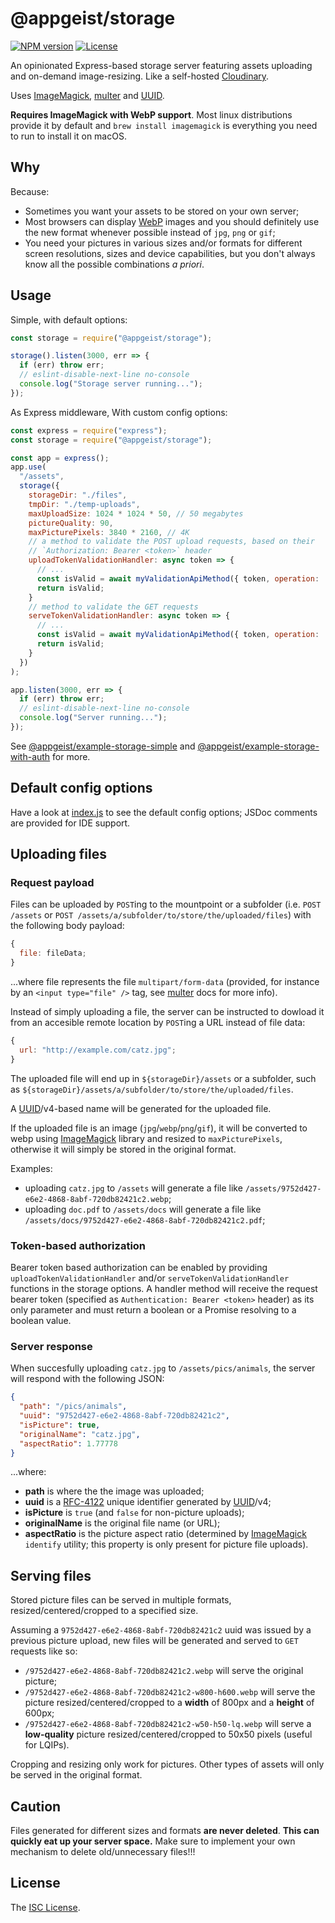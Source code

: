 # @appgeist/storage

[![NPM version][npm-image]][npm-url]
[![License][license-image]][license-url]

An opinionated Express-based storage server featuring assets uploading and on-demand image-resizing. Like a self-hosted [Cloudinary](https://cloudinary.com).

Uses [ImageMagick](https://imagemagick.org), [multer](https://www.npmjs.com/package/multer) and [UUID](https://www.npmjs.com/package/uuid).

**Requires ImageMagick with WebP support**. Most linux distributions provide it by default and `brew install imagemagick` is everything you need to run to install it on macOS.

## Why

Because:

- Sometimes you want your assets to be stored on your own server;
- Most browsers can display [WebP](https://developers.google.com/speed/webp/) images and you should definitely use the new format whenever possible instead of `jpg`, `png` or `gif`;
- You need your pictures in various sizes and/or formats for different screen resolutions, sizes and device capabilities, but you don't always know all the possible combinations _a priori_.

## Usage

Simple, with default options:

```js
const storage = require("@appgeist/storage");

storage().listen(3000, err => {
  if (err) throw err;
  // eslint-disable-next-line no-console
  console.log("Storage server running...");
});
```

As Express middleware, With custom config options:

```js
const express = require("express");
const storage = require("@appgeist/storage");

const app = express();
app.use(
  "/assets",
  storage({
    storageDir: "./files",
    tmpDir: "./temp-uploads",
    maxUploadSize: 1024 * 1024 * 50, // 50 megabytes
    pictureQuality: 90,
    maxPicturePixels: 3840 * 2160, // 4K
    // a method to validate the POST upload requests, based on their
    // `Authorization: Bearer <token>` header
    uploadTokenValidationHandler: async token => {
      // ...
      const isValid = await myValidationApiMethod({ token, operation: 'upload' });
      return isValid;
    }
    // method to validate the GET requests
    serveTokenValidationHandler: async token => {
      // ...
      const isValid = await myValidationApiMethod({ token, operation: 'serve' });
      return isValid;
    }
  })
);

app.listen(3000, err => {
  if (err) throw err;
  // eslint-disable-next-line no-console
  console.log("Server running...");
});
```

See [@appgeist/example-storage-simple](https://github.com/appgeist/example-storage-simple) and [@appgeist/example-storage-with-auth](https://github.com/appgeist/example-storage-with-auth) for more.

## Default config options

Have a look at [index.js](index.js) to see the default config options; JSDoc comments are provided for IDE support.

## Uploading files

### Request payload

Files can be uploaded by `POST`ing to the mountpoint or a subfolder (i.e. `POST /assets` or `POST /assets/a/subfolder/to/store/the/uploaded/files`) with the following body payload:

```js
{
  file: fileData;
}
```

...where file represents the file `multipart/form-data` (provided, for instance by an `<input type="file" />` tag, see [multer](https://www.npmjs.com/package/multer) docs for more info).

Instead of simply uploading a file, the server can be instructed to dowload it from an accesible remote location by `POST`ing a URL instead of file data:

```js
{
  url: "http://example.com/catz.jpg";
}
```

The uploaded file will end up in `${storageDir}/assets` or a subfolder, such as `${storageDir}/assets/a/subfolder/to/store/the/uploaded/files`.

A [UUID](https://www.npmjs.com/package/uuid)/v4-based name will be generated for the uploaded file.

If the uploaded file is an image (`jpg`/`webp`/`png`/`gif`), it will be converted to webp using [ImageMagick](https://imagemagick.org) library and resized to `maxPicturePixels`, otherwise it will simply be stored in the original format.

Examples:

- uploading `catz.jpg` to `/assets` will generate a file like `/assets/9752d427-e6e2-4868-8abf-720db82421c2.webp`;
- uploading `doc.pdf` to `/assets/docs` will generate a file like `/assets/docs/9752d427-e6e2-4868-8abf-720db82421c2.pdf`;

### Token-based authorization

Bearer token based authorization can be enabled by providing `uploadTokenValidationHandler` and/or `serveTokenValidationHandler` functions in the storage options. A handler method will receive the request bearer token (specified as `Authentication: Bearer <token>` header) as its only parameter and must return a boolean or a Promise resolving to a boolean value.

### Server response

When succesfully uploading `catz.jpg` to `/assets/pics/animals`, the server will respond with the following JSON:

```json
{
  "path": "/pics/animals",
  "uuid": "9752d427-e6e2-4868-8abf-720db82421c2",
  "isPicture": true,
  "originalName": "catz.jpg",
  "aspectRatio": 1.77778
}
```

...where:

- **path** is where the the image was uploaded;
- **uuid** is a [RFC-4122](https://www.ietf.org/rfc/rfc4122.txt) unique identifier generated by [UUID](https://www.npmjs.com/package/uuid)/v4;
- **isPicture** is `true` (and `false` for non-picture uploads);
- **originalName** is the original file name (or URL);
- **aspectRatio** is the picture aspect ratio (determined by [ImageMagick](https://imagemagick.org) `identify` utility; this property is only present for picture file uploads).

## Serving files

Stored picture files can be served in multiple formats, resized/centered/cropped to a specified size.

Assuming a `9752d427-e6e2-4868-8abf-720db82421c2` uuid was issued by a previous picture upload, new files will be generated and served to `GET` requests like so:

- `/9752d427-e6e2-4868-8abf-720db82421c2.webp`
  will serve the original picture;
- `/9752d427-e6e2-4868-8abf-720db82421c2-w800-h600.webp`
  will serve the picture resized/centered/cropped to a **width** of 800px and a **height** of 600px;
- `/9752d427-e6e2-4868-8abf-720db82421c2-w50-h50-lq.webp`
  will serve a **low-quality** picture resized/centered/cropped to 50x50 pixels (useful for LQIPs).

Cropping and resizing only work for pictures. Other types of assets will only be served in the original format.

## Caution

Files generated for different sizes and formats **are never deleted**. **This can quickly eat up your server space.** Make sure to implement your own mechanism to delete old/unnecessary files!!!

## License

The [ISC License](LICENSE).

[npm-image]: https://img.shields.io/npm/v/@appgeist/storage.svg?style=flat-square
[npm-url]: https://www.npmjs.com/package/@appgeist/storage
[license-image]: https://img.shields.io/npm/l/@appgeist/storage.svg?style=flat-square
[license-url]: LICENSE
